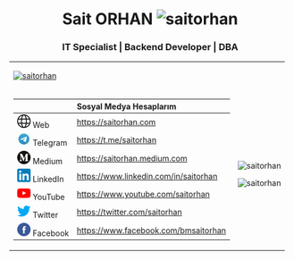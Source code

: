 <h1 align="center">Sait ORHAN <img src="https://komarev.com/ghpvc/?username=saitorhan" alt="saitorhan" /> </h1>
<h3 align="center">IT Specialist | Backend Developer | DBA</h3>

<table>
  <tr>
    <td colspan="2">
     <p align="left"> <a href="https://github.com/ryo-ma/github-profile-trophy"><img src="https://github-profile-trophy.vercel.app/?username=saitorhan&margin-w=5" alt="saitorhan" /></a></p>
    </td>
    </tr>
  <tr>
    <td>

|          |         Sosyal Medya Hesaplarım                              |
| -------- |:--------------------------------------|
| ![alt text](https://github.com/saitorhan/saitorhan/blob/master/Media/web.png "Sait ORHAN") Web      | https://saitorhan.com                 |
| ![alt text](https://github.com/saitorhan/saitorhan/blob/master/Media/telegram.jpg "Sait ORHAN") Telegram      | https://t.me/saitorhan                 |
| ![alt text](https://github.com/saitorhan/saitorhan/blob/master/Media/mediumico.png "Sait ORHAN") Medium   | https://saitorhan.medium.com         |
| ![alt text](https://github.com/saitorhan/saitorhan/blob/master/Media/linkedinico.png "Sait ORHAN") LinkedIn | https://www.linkedin.com/in/saitorhan |
| ![alt text](https://github.com/saitorhan/saitorhan/blob/master/Media/youtube.png "Sait ORHAN") YouTube  | https://www.youtube.com/saitorhan     |
| ![alt text](https://github.com/saitorhan/saitorhan/blob/master/Media/twitter.png "Sait ORHAN") Twitter  | https://twitter.com/saitorhan         |
| ![alt text](https://github.com/saitorhan/saitorhan/blob/master/Media/facebook.png "Sait ORHAN") Facebook | https://www.facebook.com/bmsaitorhan  |


    
  <td>
<p><img align="center" src="https://github-readme-stats.vercel.app/api?username=saitorhan&show_icons=true" alt="saitorhan" /></p>
<p><img align="left" src="https://github-readme-stats.vercel.app/api/top-langs/?username=saitorhan&layout=compact" alt="saitorhan" /></p>

</td>
</tr>
</table>
